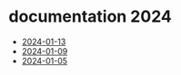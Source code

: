 # documentation 2024

- [2024-01-13](2024-01-13.md)
- [2024-01-09](2024-01-09.md)
- [2024-01-05](2024-01-05.md)
